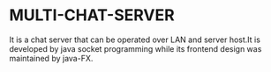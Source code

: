 # MULTI-CHAT-SERVER
It is a chat server that can be operated over LAN and server host.It is developed by java socket programming while its frontend design was maintained by java-FX.
